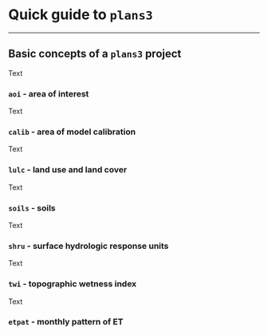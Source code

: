 # Quick guide to `plans3`

---
## Basic concepts of a `plans3` project

Text

### `aoi` - area of interest 

Text

### `calib` - area of model calibration

Text


### `lulc` - land use and land cover

Text

### `soils` - soils

Text

### `shru` - surface hydrologic response units

Text

### `twi` - topographic wetness index

Text

### `etpat` - monthly pattern of ET

